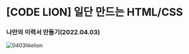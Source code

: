 # [CODE LION] 일단 만드는 HTML/CSS
### 나만의 이력서 만들기(2022.04.03)
![0403likelion](https://user-images.githubusercontent.com/87985590/161415723-0a40d80f-95bf-48ed-abb9-afde86592954.png)

